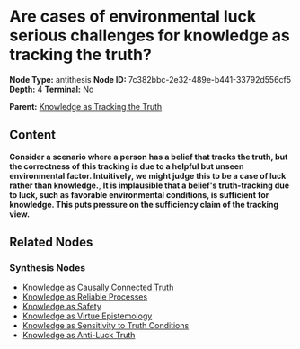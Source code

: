 # Are cases of environmental luck serious challenges for knowledge as tracking the truth?

**Node Type:** antithesis
**Node ID:** 7c382bbc-2e32-489e-b441-33792d556cf5
**Depth:** 4
**Terminal:** No

**Parent:** [Knowledge as Tracking the Truth](knowledge-as-tracking-the-truth-synthesis-2a12a362-931f-4950-8d46-608423fa9b8a.md)

## Content

**Consider a scenario where a person has a belief that tracks the truth, but the correctness of this tracking is due to a helpful but unseen environmental factor. Intuitively, we might judge this to be a case of luck rather than knowledge.**, **It is implausible that a belief's truth-tracking due to luck, such as favorable environmental conditions, is sufficient for knowledge. This puts pressure on the sufficiency claim of the tracking view.**

## Related Nodes

### Synthesis Nodes

- [Knowledge as Causally Connected Truth](knowledge-as-causally-connected-truth-synthesis-cf40e558-2de1-4356-8345-1d32223ab06d.md)
- [Knowledge as Reliable Processes](knowledge-as-reliable-processes-synthesis-906aef81-b479-4c9a-ade3-66a1117c5bc5.md)
- [Knowledge as Safety](knowledge-as-safety-synthesis-a7a70fb2-18e0-4385-ad91-2d9eba5870e0.md)
- [Knowledge as Virtue Epistemology](knowledge-as-virtue-epistemology-synthesis-c4f86805-184c-492b-9801-a297823b58f6.md)
- [Knowledge as Sensitivity to Truth Conditions](knowledge-as-sensitivity-to-truth-conditions-synthesis-106845f4-8286-4025-b00c-aa506e5e2e39.md)
- [Knowledge as Anti-Luck Truth](knowledge-as-anti-luck-truth-synthesis-15f13b4e-ef20-4f7c-b3d2-e978cea2fb75.md)
